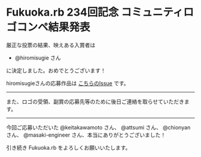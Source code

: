 # Fukuoka.rb 234回記念 コミュニティロゴコンペ結果発表

厳正な投票の結果、映えある入賞者は

* @hiromisugie さん

に決定しました。おめでとうございます！

hiromisugieさんの応募作品は [こちらのIssue](https://github.com/fukuokarb/logo-candidates/issues/2) です。

----

また、ロゴの受領、副賞の応募先等のために後日ご連絡を取らせていただきます。

----

今回ご応募いただいた @keitakawamoto さん、 @attsumi さん、 @chionyan さん、 @masaki-engineer さん、本当にありがとうございました！

引き続き Fukuoka.rb をよろしくお願いいたします。
